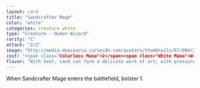 ```yaml
---
layout: card
title: "Sandcrafter Mage"
color: "white"
categories: creature white
type: "Creature - Human Wizard"
rarity: "C"
attack: "2/2"
image: "http://media-dominaria.cursecdn.com/avatars/thumbnails/67/904/200/283/635608915259280026.png"
cost: "<span class="Colorless Mana">2</span><span class="White Mana">W</span>"
flavor: "With heat, sand can form a delicate work of art; with pressure, an impenetrable bulwark."
---
```


When Sandcrafter Mage enters the battlefield, bolster 1.
